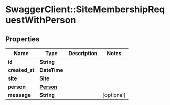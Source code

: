 # SwaggerClient::SiteMembershipRequestWithPerson

## Properties
Name | Type | Description | Notes
------------ | ------------- | ------------- | -------------
**id** | **String** |  | 
**created_at** | **DateTime** |  | 
**site** | [**Site**](Site.md) |  | 
**person** | [**Person**](Person.md) |  | 
**message** | **String** |  | [optional] 


